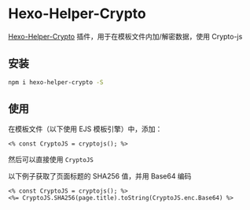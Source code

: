 # Hexo-Helper-Crypto

[Hexo-Helper-Crypto](https://github.com/argvchs/hexo-helper-crypto) 插件，用于在模板文件内加/解密数据，使用 Crypto-js

## 安装

```bash
npm i hexo-helper-crypto -S
```

## 使用

在模板文件（以下使用 EJS 模板引擎）中，添加：

```ejs
<% const CryptoJS = cryptojs(); %>
```

然后可以直接使用 `CryptoJS`

以下例子获取了页面标题的 SHA256 值，并用 Base64 编码

```ejs
<% const CryptoJS = cryptojs(); %>
<%= CryptoJS.SHA256(page.title).toString(CryptoJS.enc.Base64) %>
```
